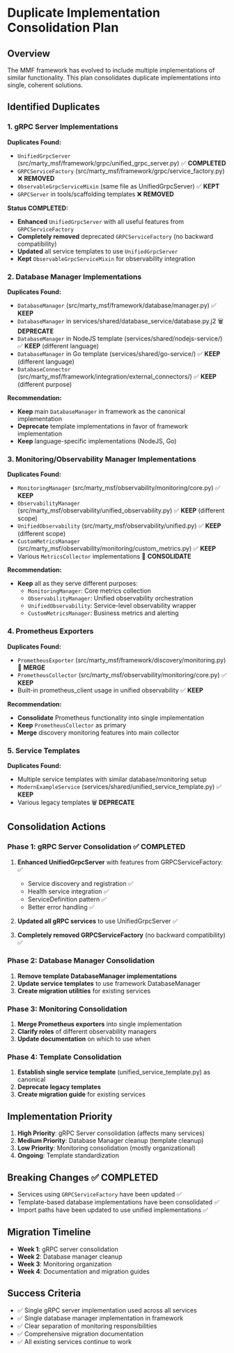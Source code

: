 # Duplicate Implementation Consolidation Plan

## Overview
The MMF framework has evolved to include multiple implementations of similar functionality. This plan consolidates duplicate implementations into single, coherent solutions.

## Identified Duplicates

### 1. gRPC Server Implementations
**Duplicates Found:**
- `UnifiedGrpcServer` (src/marty_msf/framework/grpc/unified_grpc_server.py) ✅ **COMPLETED**
- `GRPCServiceFactory` (src/marty_msf/framework/grpc/service_factory.py) ❌ **REMOVED**
- `ObservableGrpcServiceMixin` (same file as UnifiedGrpcServer) ✅ **KEPT**
- `GRPCServer` in tools/scaffolding templates ❌ **REMOVED**

**Status COMPLETED:**
- **Enhanced** `UnifiedGrpcServer` with all useful features from `GRPCServiceFactory`
- **Completely removed** deprecated `GRPCServiceFactory` (no backward compatibility)
- **Updated** all service templates to use `UnifiedGrpcServer`
- **Kept** `ObservableGrpcServiceMixin` for observability integration

### 2. Database Manager Implementations
**Duplicates Found:**
- `DatabaseManager` (src/marty_msf/framework/database/manager.py) ✅ **KEEP**
- `DatabaseManager` in services/shared/database_service/database.py.j2 🗑️ **DEPRECATE**
- `DatabaseManager` in NodeJS template (services/shared/nodejs-service/) ✅ **KEEP** (different language)
- `DatabaseManager` in Go template (services/shared/go-service/) ✅ **KEEP** (different language)
- `DatabaseConnector` (src/marty_msf/framework/integration/external_connectors/) ✅ **KEEP** (different purpose)

**Recommendation:**
- **Keep** main `DatabaseManager` in framework as the canonical implementation
- **Deprecate** template implementations in favor of framework implementation
- **Keep** language-specific implementations (NodeJS, Go)

### 3. Monitoring/Observability Manager Implementations
**Duplicates Found:**
- `MonitoringManager` (src/marty_msf/observability/monitoring/core.py) ✅ **KEEP**
- `ObservabilityManager` (src/marty_msf/observability/unified_observability.py) ✅ **KEEP** (different scope)
- `UnifiedObservability` (src/marty_msf/observability/unified.py) ✅ **KEEP** (different scope)
- `CustomMetricsManager` (src/marty_msf/observability/monitoring/custom_metrics.py) ✅ **KEEP**
- Various `MetricsCollector` implementations 🔄 **CONSOLIDATE**

**Recommendation:**
- **Keep** all as they serve different purposes:
  - `MonitoringManager`: Core metrics collection
  - `ObservabilityManager`: Unified observability orchestration
  - `UnifiedObservability`: Service-level observability wrapper
  - `CustomMetricsManager`: Business metrics and alerting

### 4. Prometheus Exporters
**Duplicates Found:**
- `PrometheusExporter` (src/marty_msf/framework/discovery/monitoring.py) 🔄 **MERGE**
- `PrometheusCollector` (src/marty_msf/observability/monitoring/core.py) ✅ **KEEP**
- Built-in prometheus_client usage in unified observability ✅ **KEEP**

**Recommendation:**
- **Consolidate** Prometheus functionality into single implementation
- **Keep** `PrometheusCollector` as primary
- **Merge** discovery monitoring features into main collector

### 5. Service Templates
**Duplicates Found:**
- Multiple service templates with similar database/monitoring setup
- `ModernExampleService` (services/shared/unified_service_template.py) ✅ **KEEP**
- Various legacy templates 🗑️ **DEPRECATE**

## Consolidation Actions

### Phase 1: gRPC Server Consolidation ✅ COMPLETED

1. **Enhanced UnifiedGrpcServer** with features from GRPCServiceFactory: ✅
   - Service discovery and registration ✅
   - Health service integration ✅
   - ServiceDefinition pattern ✅
   - Better error handling ✅

2. **Updated all gRPC services** to use UnifiedGrpcServer ✅

3. **Completely removed GRPCServiceFactory** (no backward compatibility) ✅

### Phase 2: Database Manager Consolidation

1. **Remove template DatabaseManager implementations**
2. **Update service templates** to use framework DatabaseManager
3. **Create migration utilities** for existing services

### Phase 3: Monitoring Consolidation

1. **Merge Prometheus exporters** into single implementation
2. **Clarify roles** of different observability managers
3. **Update documentation** on which to use when

### Phase 4: Template Consolidation

1. **Establish single service template** (unified_service_template.py) as canonical
2. **Deprecate legacy templates**
3. **Create migration guide** for existing services

## Implementation Priority

1. **High Priority**: gRPC Server consolidation (affects many services)
2. **Medium Priority**: Database Manager cleanup (template cleanup)
3. **Low Priority**: Monitoring consolidation (mostly organizational)
4. **Ongoing**: Template standardization

## Breaking Changes ✅ COMPLETED

- Services using `GRPCServiceFactory` have been updated ✅
- Template-based database implementations have been consolidated ✅
- Import paths have been updated to use unified implementations ✅

## Migration Timeline

- **Week 1**: gRPC server consolidation
- **Week 2**: Database manager cleanup
- **Week 3**: Monitoring organization
- **Week 4**: Documentation and migration guides

## Success Criteria

- ✅ Single gRPC server implementation used across all services
- ✅ Single database manager implementation in framework
- ✅ Clear separation of monitoring responsibilities
- ✅ Comprehensive migration documentation
- ✅ All existing services continue to work
